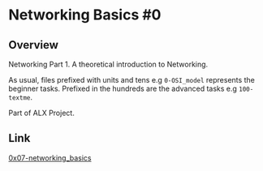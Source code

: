 # Networking Basics #0 

## Overview
Networking Part 1. A theoretical introduction to Networking.

As usual, files prefixed with units and tens e.g `0-OSI_model` represents the beginner tasks. Prefixed in the hundreds are the advanced tasks e.g `100-textme`.                                     

Part of ALX Project.
 
## Link
[0x07-networking_basics](https://intranet.alxswe.com/projects/284)
